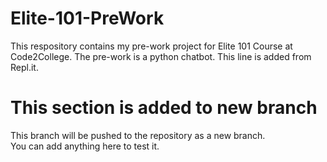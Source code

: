 # Elite-101-PreWork
This respository contains my pre-work project for Elite 101 Course at Code2College.
The pre-work is a python chatbot.
This line is added from Repl.it.

# This section is added to new branch
This branch will be pushed to the repository as a new branch.<br/>
You can add anything here to test it.